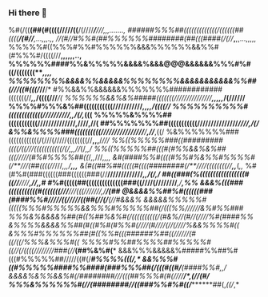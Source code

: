 ### Hi there 👋
%#(/((**(##(#((((/////((**/(////*****/******///**,,,.......,
######%%%##(((((((((((((/((((((##((((****/(#//****,...,,,.,,
/**/(#//#%%#(##%%%%%%########(##(((####(/(//***,**,,...,,,,,
%%%%%#((%%%#%%#%%%%%%&&&%%%%%%&&%%#(#%%%#/((((///**,,,,,,..,
%%%%%%####%%&%%%%%&&&&%&&&@@@&&&&&&%%%#%#((/(((((((****,,,,*
%%%%%%%%&&&&%%&&&&&%%%%%%%%&&&&&&&&&&&%%##(///((#(((/*//**/*
#%%&&%%&&&&&&%%%%%%%############(((((((//***,,*/((((///***/(
%%%%%%&&%&%#####(((((((///////////////****,,,,,*/(///****///
%%%%#%%%&%##(((((((((((///////////**********,,,,*/((****((//
%%%%%%%%%%#(((((((((((((//////////************,,**/(/**,*(((
%%%%%&%%%%##(((((((((((//////////////**********,**////**,//(
##%%%%%%%##(((((((((((///////////////*************///*/*,/(/
&%%&%%%%###((((((((((////////////////****/******,**//***,((/
%&%%%%%%%###((((((((((((/(///(/////((((((((//**,,,**/*/***//
%%((%%%%%###((#########((((/((///(((((((((((/(/*,,,//*(/*,,/
%%((%%%%%##(((#(#%%&&%&%##(((/////(#%#%%%%##((*/*,,*///*,,,,
&#(####%%#((((#%%#%&%%#%%%%#(/**///(##((((//*///*,,,/**,,,**
&(#((##%##(((((#((((########(/**////((((((((//****,,***(*,,*
%#(#%#(###((((((###((((((###(//**/////////////****,,***/(/,/
##((###(%(((((((((((((((((#((/******/**////*******,*/*/*,,*#
#%#(((((##((((((((((((((###((//****//(////////***,**/****,%%
&&&%(((###(((((((((((#(((((((///****///(((///////,*/****/(##
@&&&&%%##%#((((((###(####%%#/////((/////((##(//(/***(//#&&&%
&&&&&%%%%%#(((((%%%#%%%%%&&%%%#%%%%%##(/(((%%////*//&%#%%###
%%%&%&&&&%##(#((%##%&%#(/((((((((((/(#&%//(#//(////%#(####%%
&%%%%&&&&%%##(#((#%#(#%%#(//*//****(#//*//(//(////%&&%%%%#((
&%%%#%%%%%%##(#((%%#(((######%##((////*//(#((/((*/%%%&%%%#((
%%%%#%%##%%%%##%%%%%#((//(/((((/////*///###(//***(##%&%#(***
&&&%%%&&&&&%#####%%##%#(((#%%%%%##/////((#(/*****#%%%%(((/,*
&&%%%#((#%%%%%####%%####(###%%%##(/(((#((#/******(####%%#,,/
&&&&%&%%&&%#(/########///(((##%%%#(#(////********/*,(//(#/**
%%%&%%%%%%#(//(########//((###%%#%#((/***********##(,*((/*,*

